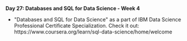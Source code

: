 <p><b>Day 27: Databases and SQL for Data Science - Week 4 </b></p>
<ul>
<li>
"Databases and SQL for Data Science" as a part of IBM Data Science Professional Certificate Specialization. Check it out: https://www.coursera.org/learn/sql-data-science/home/welcome
</li>
</ul>

